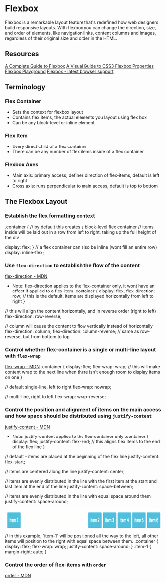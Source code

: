 # Flexbox
Flexbox is a remarkable layout feature that's redefined how web designers build responsive layouts. With flexbox you can change the direction, size, and order of elements, like navigation links, content columns and images, regardless of their original size and order in the HTML.


## Resources
[A Complete Guide to Flexbox](https://css-tricks.com/snippets/css/a-guide-to-flexbox/)
[A Visual Guide to CSS3 Flexbox Properties](https://scotch.io/tutorials/a-visual-guide-to-css3-flexbox-properties)
[Flexbox Playground](https://scotch.io/demos/visual-guide-to-css3-flexbox-flexbox-playground)
[Flexbox - latest browser support](http://caniuse.com/#search=flexbox)


## Terminology
### Flex Container
  - Sets the context for flexbox layout
  - Contains flex items, the actual elements you layout using flex box
  - Can be any block-level or inline element

### Flex Item
  - Every direct child of a flex container
  - There can be any number of flex items inside of a flex container

### Flexbox Axes
  - Main axis: primary access, defines direction of flex-items, default is left to right
  - Cross axis: runs perpendicular to main access, default is top to bottom


## The Flexbox Layout
### Establish the flex formatting context
.container {
  // by default this creates a block-level flex container
  // items inside will be laid out in a row from left to right, taking up the full height of the div
  
  display: flex;
}
// a flex container can also be inline (wont fill an entire row)
display: inline-flex;

### Use `flex-direction` to establish the flow of the content
[flex-direction - MDN](https://developer.mozilla.org/en-US/docs/Web/CSS/flex-direction)
  - Note: flex-direction applies to the flex-container only, it wont have an effect if applied to a flex-item
.container {
  display: flex;
  flex-direction: row; // this is the default, items are displayed horizontally from left to right
}

// this will align the content horizontally, and in reverse order (right to left)
flex-direction: row-reverse;

// column will cause the content to flow vertically instead of horizontally
flex-direction: column;
flex-direction: column-reverse; // same as row-reverse, but from bottom to top

### Control whether flex-container is a single or multi-line layout with `flex-wrap`
[flex-wrap - MDN](https://developer.mozilla.org/en-US/docs/Web/CSS/flex-wrap)
.container {
  display: flex;
  flex-wrap: wrap; // this will make content wrap to the next line when there isn't enough room to display items on one
}

// default single-line, left to right
flex-wrap: nowrap; 

// multi-line, right to left
flex-wrap: wrap-reverse;

### Control the position and alignment of items on the main access and how space should be distributed using `justify-content`
[justify-content - MDN](https://developer.mozilla.org/en-US/docs/Web/CSS/justify-content)
  - Note: justify-content applies to the flex-container only
.container {
  display: flex;
  justify-content: flex-end; // this aligns flex items to the end of the flex line
}

// default - items are placed at the beginning of the flex line
justify-content: flex-start;

// items are centered along the line
justify-content: center;

// items are evenly distributed in the line with the first item at the start and last item at the end of the line
justify-content: space-between;

// items are evenly distributed in the line with equal space around them
justify-content: space-around;

<img src="images/flexbox/justify-content-example.png" alt="justify-content-example" width="1020" height="76" />
// in this example, `item-1` will be positioned all the way to the left, all other items will position to the right with equal space between them.
.container {
  display: flex;
  flex-wrap: wrap;
  justify-content: space-around;
}
.item-1 {
  margin-right: auto;
}

### Control the order of flex-items with `order`
[order - MDN](https://developer.mozilla.org/en-US/docs/Web/CSS/order)

